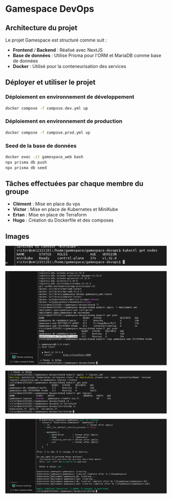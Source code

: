 # Gamespace DevOps

## Architecture du projet

Le projet Gamespace est structuré comme suit :

-   **Frontend** / **Backend** : Réalisé avec NextJS
-   **Base de données** : Utilise Prisma pour l'ORM et MariaDB comme base de données
-   **Docker** : Utilisé pour la conteneurisation des services

## Déployer et utiliser le projet

### Déploiement en environnement de développement

```bash
docker compose -f compose.dev.yml up
```

### Déploiement en environnement de production

```bash
docker compose -f compose.prod.yml up
```

### Seed de la base de données

```bash
docker exec -it gamespace_web bash
npx prisma db push
npx prisma db seed
```

## Tâches effectuées par chaque membre du groupe

-   **Clément** : Mise en place du vps
-   **Victor** : Mise en place de Kubernetes et MiniKube
-   **Ertan** : Mise en place de Terraform
-   **Hugo** : Création du Dockerfile et des composes

## Images

![Devops1](public/devops1.png)

![Devops2](public/devops2.png)

![Devops3](public/devops3.png)

![Devops4](public/devops4.png)
